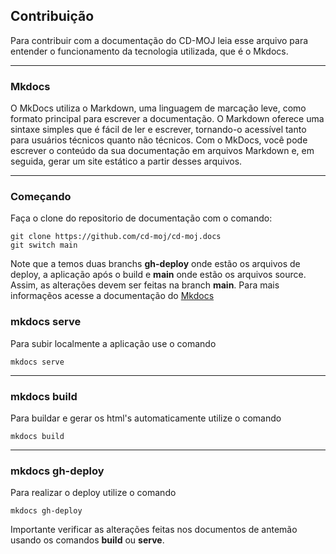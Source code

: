 ## Contribuição

Para contribuir com a documentação do CD-MOJ leia esse arquivo para entender o funcionamento da tecnologia utilizada, que é o Mkdocs.

---

### Mkdocs

O MkDocs utiliza o Markdown, uma linguagem de marcação leve, como formato principal para escrever a documentação. O Markdown oferece uma sintaxe simples que é fácil de ler e escrever, tornando-o acessível tanto para usuários técnicos quanto não técnicos. Com o MkDocs, você pode escrever o conteúdo da sua documentação em arquivos Markdown e, em seguida, gerar um site estático a partir desses arquivos.

---

### Começando
Faça o clone do repositorio de documentação com o comando:

```
git clone https://github.com/cd-moj/cd-moj.docs
git switch main
```
Note que a temos duas branchs **gh-deploy** onde estão os arquivos de deploy, a aplicação após o build e **main** onde estão os arquivos source. Assim, as alterações devem ser feitas na branch **main**. Para mais informaçẽos acesse a documentação do [Mkdocs](https://www.mkdocs.org/user-guide/deploying-your-docs/)

### mkdocs serve

Para subir localmente a aplicação use o comando

```
mkdocs serve
```

---

### mkdocs build

Para buildar e gerar os html's automaticamente utilize o comando

```
mkdocs build
```

---

### mkdocs gh-deploy

Para realizar o deploy utilize o comando

```
mkdocs gh-deploy
```
Importante verificar as alterações feitas nos documentos de antemão usando os comandos **build** ou **serve**.